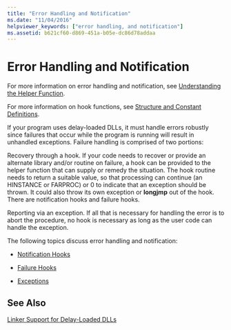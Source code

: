 ```yaml
---
title: "Error Handling and Notification"
ms.date: "11/04/2016"
helpviewer_keywords: ["error handling, and notification"]
ms.assetid: b621cf60-d869-451a-b05e-dc86d78addaa
---
```

# Error Handling and Notification

For more information on error handling and notification, see [Understanding the Helper Function](understanding-the-helper-function.md).

For more information on hook functions, see [Structure and Constant Definitions](../../build/reference/structure-and-constant-definitions.md).

If your program uses delay-loaded DLLs, it must handle errors robustly since failures that occur while the program is running will result in unhandled exceptions. Failure handling is comprised of two portions:

Recovery through a hook.
If your code needs to recover or provide an alternate library and/or routine on failure, a hook can be provided to the helper function that can supply or remedy the situation. The hook routine needs to return a suitable value, so that processing can continue (an HINSTANCE or FARPROC) or 0 to indicate that an exception should be thrown. It could also throw its own exception or **longjmp** out of the hook. There are notification hooks and failure hooks.

Reporting via an exception.
If all that is necessary for handling the error is to abort the procedure, no hook is necessary as long as the user code can handle the exception.

The following topics discuss error handling and notification:

- [Notification Hooks](../../build/reference/notification-hooks.md)

- [Failure Hooks](../../build/reference/failure-hooks.md)

- [Exceptions](../../build/reference/exceptions-c-cpp.md)

## See Also

[Linker Support for Delay-Loaded DLLs](../../build/reference/linker-support-for-delay-loaded-dlls.md)